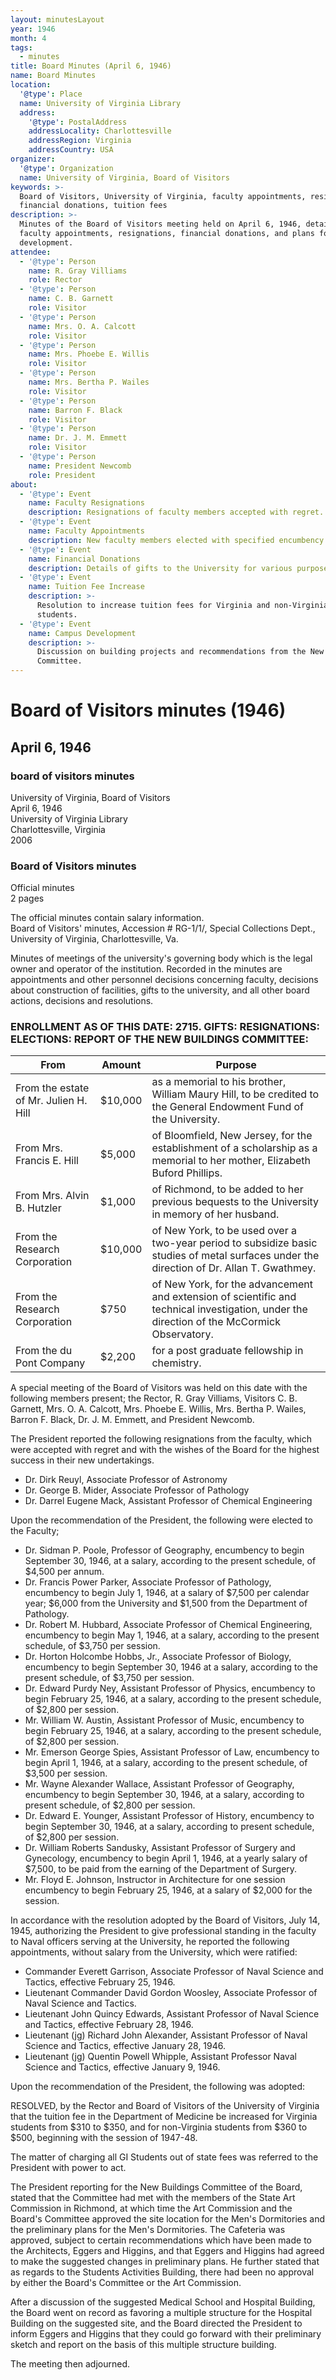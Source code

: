 ```yaml
---
layout: minutesLayout
year: 1946
month: 4
tags:
  - minutes
title: Board Minutes (April 6, 1946)
name: Board Minutes
location:
  '@type': Place
  name: University of Virginia Library
  address:
    '@type': PostalAddress
    addressLocality: Charlottesville
    addressRegion: Virginia
    addressCountry: USA
organizer:
  '@type': Organization
  name: University of Virginia, Board of Visitors
keywords: >-
  Board of Visitors, University of Virginia, faculty appointments, resignations,
  financial donations, tuition fees
description: >-
  Minutes of the Board of Visitors meeting held on April 6, 1946, detailing
  faculty appointments, resignations, financial donations, and plans for campus
  development.
attendee:
  - '@type': Person
    name: R. Gray Villiams
    role: Rector
  - '@type': Person
    name: C. B. Garnett
    role: Visitor
  - '@type': Person
    name: Mrs. O. A. Calcott
    role: Visitor
  - '@type': Person
    name: Mrs. Phoebe E. Willis
    role: Visitor
  - '@type': Person
    name: Mrs. Bertha P. Wailes
    role: Visitor
  - '@type': Person
    name: Barron F. Black
    role: Visitor
  - '@type': Person
    name: Dr. J. M. Emmett
    role: Visitor
  - '@type': Person
    name: President Newcomb
    role: President
about:
  - '@type': Event
    name: Faculty Resignations
    description: Resignations of faculty members accepted with regret.
  - '@type': Event
    name: Faculty Appointments
    description: New faculty members elected with specified encumbency dates and salaries.
  - '@type': Event
    name: Financial Donations
    description: Details of gifts to the University for various purposes.
  - '@type': Event
    name: Tuition Fee Increase
    description: >-
      Resolution to increase tuition fees for Virginia and non-Virginia
      students.
  - '@type': Event
    name: Campus Development
    description: >-
      Discussion on building projects and recommendations from the New Buildings
      Committee.
---
```


<!-- altadded -->
<!-- altadded -->

<!-- llmmeta -->



<!-- llmformatted -->

# Board of Visitors minutes (1946)

## April 6, 1946

### board of visitors minutes

University of Virginia, Board of Visitors\
April 6, 1946\
University of Virginia Library\
Charlottesville, Virginia\
2006

### Board of Visitors minutes

Official minutes\
2 pages

The official minutes contain salary information.\
Board of Visitors' minutes, Accession # RG-1/1/, Special Collections Dept., University of Virginia, Charlottesville, Va.

Minutes of meetings of the university's governing body which is the legal owner and operator of the institution. Recorded in the minutes are appointments and other personnel decisions concerning faculty, decisions about construction of facilities, gifts to the university, and all other board actions, decisions and resolutions.

### ENROLLMENT AS OF THIS DATE: 2715. GIFTS: RESIGNATIONS: ELECTIONS: REPORT OF THE NEW BUILDINGS COMMITTEE:

| From                             | Amount   | Purpose                                                                                               |
|----------------------------------|----------|-------------------------------------------------------------------------------------------------------|
| From the estate of Mr. Julien H. Hill | $10,000  | as a memorial to his brother, William Maury Hill, to be credited to the General Endowment Fund of the University. |
| From Mrs. Francis E. Hill       | $5,000   | of Bloomfield, New Jersey, for the establishment of a scholarship as a memorial to her mother, Elizabeth Buford Phillips. |
| From Mrs. Alvin B. Hutzler      | $1,000   | of Richmond, to be added to her previous bequests to the University in memory of her husband.       |
| From the Research Corporation     | $10,000  | of New York, to be used over a two-year period to subsidize basic studies of metal surfaces under the direction of Dr. Allan T. Gwathmey. |
| From the Research Corporation     | $750     | of New York, for the advancement and extension of scientific and technical investigation, under the direction of the McCormick Observatory. |
| From the du Pont Company         | $2,200   | for a post graduate fellowship in chemistry.                                                         |

A special meeting of the Board of Visitors was held on this date with the following members present; the Rector, R. Gray Villiams, Visitors C. B. Garnett, Mrs. O. A. Calcott, Mrs. Phoebe E. Willis, Mrs. Bertha P. Wailes, Barron F. Black, Dr. J. M. Emmett, and President Newcomb.

The President reported the following resignations from the faculty, which were accepted with regret and with the wishes of the Board for the highest success in their new undertakings.

* Dr. Dirk Reuyl, Associate Professor of Astronomy
* Dr. George B. Mider, Associate Professor of Pathology
* Dr. Darrel Eugene Mack, Assistant Professor of Chemical Engineering

Upon the recommendation of the President, the following were elected to the Faculty;

* Dr. Sidman P. Poole, Professor of Geography, encumbency to begin September 30, 1946, at a salary, according to the present schedule, of $4,500 per annum.
* Dr. Francis Power Parker, Associate Professor of Pathology, encumbency to begin July 1, 1946, at a salary of $7,500 per calendar year; $6,000 from the University and $1,500 from the Department of Pathology.
* Dr. Robert M. Hubbard, Associate Professor of Chemical Engineering, encumbency to begin May 1, 1946, at a salary, according to the present schedule, of $3,750 per session.
* Dr. Horton Holcombe Hobbs, Jr., Associate Professor of Biology, encumbency to begin September 30, 1946 at a salary, according to the present schedule, of $3,750 per session.
* Dr. Edward Purdy Ney, Assistant Professor of Physics, encumbency to begin February 25, 1946, at a salary, according to the present schedule, of $2,800 per session.
* Mr. William W. Austin, Assistant Professor of Music, encumbency to begin February 25, 1946, at a salary, according to the present schedule, of $2,800 per session.
* Mr. Emerson George Spies, Assistant Professor of Law, encumbency to begin April 1, 1946, at a salary, according to the present schedule, of $3,500 per session.
* Mr. Wayne Alexander Wallace, Assistant Professor of Geography, encumbency to begin September 30, 1946, at a salary, according to present schedule, of $2,800 per session.
* Dr. Edward E. Younger, Assistant Professor of History, encumbency to begin September 30, 1946, at a salary, according to present schedule, of $2,800 per session.
* Dr. William Roberts Sandusky, Assistant Professor of Surgery and Gynecology, encumbency to begin April 1, 1946, at a yearly salary of $7,500, to be paid from the earning of the Department of Surgery.
* Mr. Floyd E. Johnson, Instructor in Architecture for one session encumbency to begin February 25, 1946, at a salary of $2,000 for the session.

In accordance with the resolution adopted by the Board of Visitors, July 14, 1945, authorizing the President to give professional standing in the faculty to Naval officers serving at the University, he reported the following appointments, without salary from the University, which were ratified:

* Commander Everett Garrison, Associate Professor of Naval Science and Tactics, effective February 25, 1946.
* Lieutenant Commander David Gordon Woosley, Associate Professor of Naval Science and Tactics.
* Lieutenant John Quincy Edwards, Assistant Professor of Naval Science and Tactics, effective February 28, 1946.
* Lieutenant (jg) Richard John Alexander, Assistant Professor of Naval Science and Tactics, effective January 28, 1946.
* Lieutenant (jg) Quentin Powell Whipple, Assistant Professor Naval Science and Tactics, effective January 9, 1946.

Upon the recommendation of the President, the following was adopted:

RESOLVED, by the Rector and Board of Visitors of the University of Virginia that the tuition fee in the Department of Medicine be increased for Virginia students from $310 to $350, and for non-Virginia students from $360 to $500, beginning with the session of 1947-48.

The matter of charging all GI Students out of state fees was referred to the President with power to act.

The President reporting for the New Buildings Committee of the Board, stated that the Committee had met with the members of the State Art Commission in Richmond, at which time the Art Commission and the Board's Committee approved the site location for the Men's Dormitories and the preliminary plans for the Men's Dormitories. The Cafeteria was approved, subject to certain recommendations which have been made to the Architects, Eggers and Higgins, and that Eggers and Higgins had agreed to make the suggested changes in preliminary plans. He further stated that as regards to the Students Activities Building, there had been no approval by either the Board's Committee or the Art Commission.

After a discussion of the suggested Medical School and Hospital Building, the Board went on record as favoring a multiple structure for the Hospital Building on the suggested site, and the Board directed the President to inform Eggers and Higgins that they could go forward with their preliminary sketch and report on the basis of this multiple structure building.

The meeting then adjourned.
